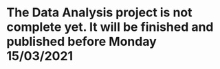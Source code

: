 # The Data Analysis project is not complete yet. It will be finished and published before Monday 15/03/2021
